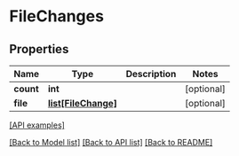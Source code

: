 # FileChanges

## Properties
Name | Type | Description | Notes
------------ | ------------- | ------------- | -------------
**count** | **int** |  | [optional] 
**file** | [**list[FileChange]**](FileChange.md) |  | [optional] 

[[API examples]](http://devopshq.github.io/teamcity/teamcity_models/FileChanges.html)

[[Back to Model list]](../README.md#documentation-for-models) [[Back to API list]](../README.md#documentation-for-api-endpoints) [[Back to README]](../README.md)



